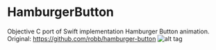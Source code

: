# HamburgerButton
Objective C port of Swift implementation Hamburger Button animation. Original: https://github.com/robb/hamburger-button
![alt tag](https://github.com/akaabe/HamburgerButton/master/example.gif)
